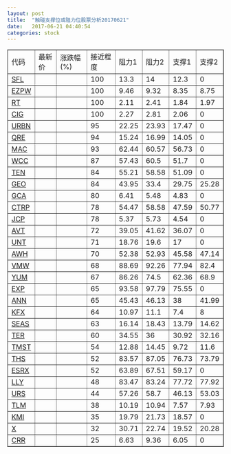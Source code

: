 ```yaml
---
layout: post
title:  "触碰支撑位或阻力位股票分析20170621"
date:   2017-06-21 04:40:54
categories: stock
---
```

<script type="text/javascript">
var stockList = []
stockList.push('gb_sfl');
stockList.push('gb_ezpw');
stockList.push('gb_rt');
stockList.push('gb_cig');
stockList.push('gb_urbn');
stockList.push('gb_qre');
stockList.push('gb_mac');
stockList.push('gb_wcc');
stockList.push('gb_ten');
stockList.push('gb_geo');
stockList.push('gb_gca');
stockList.push('gb_ctrp');
stockList.push('gb_jcp');
stockList.push('gb_avt');
stockList.push('gb_unt');
stockList.push('gb_awh');
stockList.push('gb_vmw');
stockList.push('gb_yum');
stockList.push('gb_exp');
stockList.push('gb_ann');
stockList.push('gb_kfx');
stockList.push('gb_seas');
stockList.push('gb_ter');
stockList.push('gb_tmst');
stockList.push('gb_ths');
stockList.push('gb_esrx');
stockList.push('gb_lly');
stockList.push('gb_urs');
stockList.push('gb_tlm');
stockList.push('gb_kmi');
stockList.push('gb_x');
stockList.push('gb_crr');
</script>
<table border="1">
 <tr>
 <td>代码</td>
 <td>最新价</td>
 <td>涨跌幅(%)</td>
 <td>接近程度</td>
 <td>阻力1</td>
 <td>阻力2</td>
 <td>支撑1</td>
 <td>支撑2</td>
</tr>
  <tr id="sfl" class="green">
  <td><a href="http://stock.finance.sina.com.cn/usstock/quotes/SFL.html" target="_blank">SFL</a></td><td></td><td></td><td>100</td><td>13.3</td><td>14</td><td>12.3</td><td>0</td></tr>
  <tr id="ezpw" class="green">
  <td><a href="http://stock.finance.sina.com.cn/usstock/quotes/EZPW.html" target="_blank">EZPW</a></td><td></td><td></td><td>100</td><td>9.46</td><td>9.32</td><td>8.35</td><td>8.75</td></tr>
  <tr id="rt" class="green">
  <td><a href="http://stock.finance.sina.com.cn/usstock/quotes/RT.html" target="_blank">RT</a></td><td></td><td></td><td>100</td><td>2.11</td><td>2.41</td><td>1.84</td><td>1.97</td></tr>
  <tr id="cig" class="red">
  <td><a href="http://stock.finance.sina.com.cn/usstock/quotes/CIG.html" target="_blank">CIG</a></td><td></td><td></td><td>100</td><td>2.27</td><td>2.81</td><td>2.06</td><td>0</td></tr>
  <tr id="urbn" class="green">
  <td><a href="http://stock.finance.sina.com.cn/usstock/quotes/URBN.html" target="_blank">URBN</a></td><td></td><td></td><td>95</td><td>22.25</td><td>23.93</td><td>17.47</td><td>0</td></tr>
  <tr id="qre" class="red">
  <td><a href="http://stock.finance.sina.com.cn/usstock/quotes/QRE.html" target="_blank">QRE</a></td><td></td><td></td><td>94</td><td>15.24</td><td>16.99</td><td>14.05</td><td>0</td></tr>
  <tr id="mac" class="green">
  <td><a href="http://stock.finance.sina.com.cn/usstock/quotes/MAC.html" target="_blank">MAC</a></td><td></td><td></td><td>93</td><td>62.44</td><td>60.57</td><td>56.73</td><td>0</td></tr>
  <tr id="wcc" class="red">
  <td><a href="http://stock.finance.sina.com.cn/usstock/quotes/WCC.html" target="_blank">WCC</a></td><td></td><td></td><td>87</td><td>57.43</td><td>60.5</td><td>51.7</td><td>0</td></tr>
  <tr id="ten" class="red">
  <td><a href="http://stock.finance.sina.com.cn/usstock/quotes/TEN.html" target="_blank">TEN</a></td><td></td><td></td><td>84</td><td>55.21</td><td>58.58</td><td>51.09</td><td>0</td></tr>
  <tr id="geo" class="green">
  <td><a href="http://stock.finance.sina.com.cn/usstock/quotes/GEO.html" target="_blank">GEO</a></td><td></td><td></td><td>84</td><td>43.95</td><td>33.4</td><td>29.75</td><td>25.28</td></tr>
  <tr id="gca" class="green">
  <td><a href="http://stock.finance.sina.com.cn/usstock/quotes/GCA.html" target="_blank">GCA</a></td><td></td><td></td><td>80</td><td>6.41</td><td>5.48</td><td>4.83</td><td>0</td></tr>
  <tr id="ctrp" class="red">
  <td><a href="http://stock.finance.sina.com.cn/usstock/quotes/CTRP.html" target="_blank">CTRP</a></td><td></td><td></td><td>78</td><td>54.47</td><td>58.58</td><td>47.59</td><td>50.77</td></tr>
  <tr id="jcp" class="green">
  <td><a href="http://stock.finance.sina.com.cn/usstock/quotes/JCP.html" target="_blank">JCP</a></td><td></td><td></td><td>78</td><td>5.37</td><td>5.73</td><td>4.54</td><td>0</td></tr>
  <tr id="avt" class="red">
  <td><a href="http://stock.finance.sina.com.cn/usstock/quotes/AVT.html" target="_blank">AVT</a></td><td></td><td></td><td>72</td><td>39.05</td><td>41.62</td><td>36.07</td><td>0</td></tr>
  <tr id="unt" class="green">
  <td><a href="http://stock.finance.sina.com.cn/usstock/quotes/UNT.html" target="_blank">UNT</a></td><td></td><td></td><td>71</td><td>18.76</td><td>19.6</td><td>17</td><td>0</td></tr>
  <tr id="awh" class="red">
  <td><a href="http://stock.finance.sina.com.cn/usstock/quotes/AWH.html" target="_blank">AWH</a></td><td></td><td></td><td>70</td><td>52.38</td><td>52.93</td><td>45.58</td><td>47.14</td></tr>
  <tr id="vmw" class="red">
  <td><a href="http://stock.finance.sina.com.cn/usstock/quotes/VMW.html" target="_blank">VMW</a></td><td></td><td></td><td>68</td><td>88.69</td><td>92.26</td><td>77.94</td><td>82.4</td></tr>
  <tr id="yum" class="red">
  <td><a href="http://stock.finance.sina.com.cn/usstock/quotes/YUM.html" target="_blank">YUM</a></td><td></td><td></td><td>67</td><td>86.26</td><td>74.5</td><td>62.36</td><td>68.9</td></tr>
  <tr id="exp" class="red">
  <td><a href="http://stock.finance.sina.com.cn/usstock/quotes/EXP.html" target="_blank">EXP</a></td><td></td><td></td><td>65</td><td>93.58</td><td>97.79</td><td>75.55</td><td>0</td></tr>
  <tr id="ann" class="red">
  <td><a href="http://stock.finance.sina.com.cn/usstock/quotes/ANN.html" target="_blank">ANN</a></td><td></td><td></td><td>65</td><td>45.43</td><td>46.13</td><td>38</td><td>41.99</td></tr>
  <tr id="kfx" class="green">
  <td><a href="http://stock.finance.sina.com.cn/usstock/quotes/KFX.html" target="_blank">KFX</a></td><td></td><td></td><td>64</td><td>10.97</td><td>11.1</td><td>7.4</td><td>8</td></tr>
  <tr id="seas" class="red">
  <td><a href="http://stock.finance.sina.com.cn/usstock/quotes/SEAS.html" target="_blank">SEAS</a></td><td></td><td></td><td>63</td><td>16.14</td><td>18.43</td><td>13.79</td><td>14.62</td></tr>
  <tr id="ter" class="green">
  <td><a href="http://stock.finance.sina.com.cn/usstock/quotes/TER.html" target="_blank">TER</a></td><td></td><td></td><td>60</td><td>34.55</td><td>36</td><td>30.92</td><td>32.16</td></tr>
  <tr id="tmst" class="red">
  <td><a href="http://stock.finance.sina.com.cn/usstock/quotes/TMST.html" target="_blank">TMST</a></td><td></td><td></td><td>54</td><td>12.88</td><td>14.45</td><td>9.72</td><td>11.6</td></tr>
  <tr id="ths" class="red">
  <td><a href="http://stock.finance.sina.com.cn/usstock/quotes/THS.html" target="_blank">THS</a></td><td></td><td></td><td>52</td><td>83.57</td><td>87.05</td><td>76.73</td><td>73.79</td></tr>
  <tr id="esrx" class="red">
  <td><a href="http://stock.finance.sina.com.cn/usstock/quotes/ESRX.html" target="_blank">ESRX</a></td><td></td><td></td><td>52</td><td>63.89</td><td>67.51</td><td>59.17</td><td>0</td></tr>
  <tr id="lly" class="red">
  <td><a href="http://stock.finance.sina.com.cn/usstock/quotes/LLY.html" target="_blank">LLY</a></td><td></td><td></td><td>48</td><td>83.47</td><td>83.24</td><td>77.72</td><td>77.92</td></tr>
  <tr id="urs" class="green">
  <td><a href="http://stock.finance.sina.com.cn/usstock/quotes/URS.html" target="_blank">URS</a></td><td></td><td></td><td>44</td><td>57.26</td><td>58.7</td><td>46.13</td><td>53.03</td></tr>
  <tr id="tlm" class="green">
  <td><a href="http://stock.finance.sina.com.cn/usstock/quotes/TLM.html" target="_blank">TLM</a></td><td></td><td></td><td>38</td><td>10.19</td><td>10.94</td><td>7.57</td><td>7.93</td></tr>
  <tr id="kmi" class="green">
  <td><a href="http://stock.finance.sina.com.cn/usstock/quotes/KMI.html" target="_blank">KMI</a></td><td></td><td></td><td>35</td><td>19.79</td><td>21.73</td><td>18.57</td><td>0</td></tr>
  <tr id="x" class="green">
  <td><a href="http://stock.finance.sina.com.cn/usstock/quotes/X.html" target="_blank">X</a></td><td></td><td></td><td>32</td><td>30.71</td><td>22.74</td><td>19.52</td><td>20.28</td></tr>
  <tr id="crr" class="red">
  <td><a href="http://stock.finance.sina.com.cn/usstock/quotes/CRR.html" target="_blank">CRR</a></td><td></td><td></td><td>25</td><td>6.63</td><td>9.36</td><td>6.05</td><td>0</td></tr>
</table>
